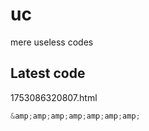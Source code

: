 # uc
mere useless codes

## Latest code
<!-- current -->
1753086320807.html
```javascript
&amp;amp;amp;amp;amp;amp;amp;
```
<!-- /current -->